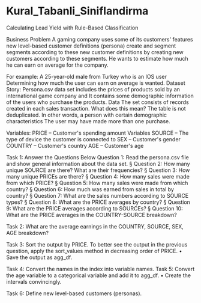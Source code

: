 # Kural_Tabanli_Siniflandirma

Calculating Lead Yield with Rule-Based Classification
 
Business Problem
A gaming company uses some of its customers' features
new level-based customer definitions (persona)
create and segment segments according to these new customer definitions
by creating new customers according to these segments.
He wants to estimate how much he can earn on average for the company.

For example:
A 25-year-old male from Turkey who is an IOS user
Determining how much the user can earn on average
is wanted.
Dataset Story:
Persona.csv data set includes the prices of products sold by an international game company and
It contains some demographic information of the users who purchase the products. Data
The set consists of records created in each sales transaction. What does this mean?
The table is not deduplicated. In other words, a person with certain demographic characteristics
The user may have made more than one purchase.

Variables:
PRICE – Customer's spending amount
Variables
SOURCE – The type of device the customer is connected to
SEX – Customer's gender
COUNTRY – Customer's country
AGE – Customer's age

Task 1: Answer the Questions Below
Question 1: Read the persona.csv file and show general information about the data set.
§ Question 2: How many unique SOURCE are there? What are their frequencies?
§ Question 3: How many unique PRICEs are there?
§ Question 4: How many sales were made from which PRICE?
§ Question 5: How many sales were made from which country?
§ Question 6: How much was earned from sales in total by country?
§ Question 7: What are the sales numbers according to SOURCE types?
§ Question 8: What are the PRICE averages by country?
§ Question 9: What are the PRICE averages according to SOURCEs?
§ Question 10: What are the PRICE averages in the COUNTRY-SOURCE breakdown?

Task 2: What are the average earnings in the COUNTRY, SOURCE, SEX, AGE breakdown?

Task 3: Sort the output by PRICE.
To better see the output in the previous question, apply the sort_values ​​method in decreasing order of PRICE.
• Save the output as agg_df.

Task 4: Convert the names in the index into variable names.
Task 5: Convert the age variable to a categorical variable and add it to agg_df.
• Create the intervals convincingly.

Task 6: Define new level-based customers (personas).










